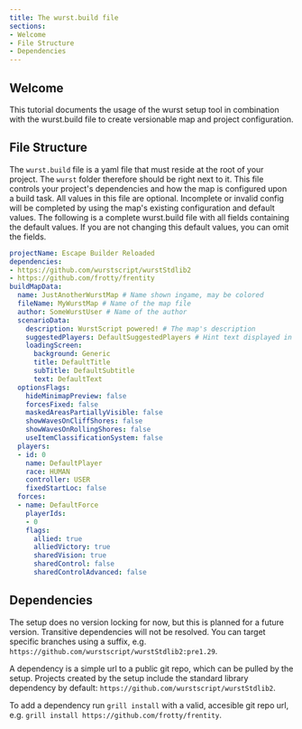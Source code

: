 ```yaml
---
title: The wurst.build file
sections:
- Welcome
- File Structure
- Dependencies
---
```


## Welcome

This tutorial documents the usage of the wurst setup tool in combination with the wurst.build file to create versionable map and project configuration.

## File Structure

The `wurst.build` file is a yaml file that must reside at the root of your project. The `wurst` folder therefore should be right next to it.
This file controls your project's dependencies and how the map is configured upon a build task.
All values in this file are optional. Incomplete or invalid config will be completed by using the map's existing configuration and default values.
The following is a complete wurst.build file with all fields containing the default values. If you are not changing this default values, you can omit the fields.

```yml
projectName: Escape Builder Reloaded
dependencies:
- https://github.com/wurstscript/wurstStdlib2
- https://github.com/frotty/frentity
buildMapData:
  name: JustAnotherWurstMap # Name shown ingame, may be colored
  fileName: MyWurstMap # Name of the map file
  author: SomeWurstUser # Name of the author
  scenarioData:
    description: WurstScript powered! # The map's description
    suggestedPlayers: DefaultSuggestedPlayers # Hint text displayed in lobby
    loadingScreen:
      background: Generic
      title: DefaultTitle
      subTitle: DefaultSubtitle
      text: DefaultText
  optionsFlags:
    hideMinimapPreview: false
    forcesFixed: false
    maskedAreasPartiallyVisible: false
    showWavesOnCliffShores: false
    showWavesOnRollingShores: false
    useItemClassificationSystem: false
  players:
  - id: 0
    name: DefaultPlayer
    race: HUMAN
    controller: USER
    fixedStartLoc: false
  forces:
  - name: DefaultForce
    playerIds:
    - 0
    flags:
      allied: true
      alliedVictory: true
      sharedVision: true
      sharedControl: false
      sharedControlAdvanced: false
```

## Dependencies

The setup does no version locking for now, but this is planned for a future version. Transitive dependencies will not be resolved.
You can target specific branches using a suffix, e.g. `https://github.com/wurstscript/wurstStdlib2:pre1.29`.

A dependency is a simple url to a public git repo, which can be pulled by the setup.
Projects created by the setup include the standard library dependency by default: `https://github.com/wurstscript/wurstStdlib2`.

To add a dependency run `grill install` with a valid, accesible git repo url, e.g. `grill install https://github.com/frotty/frentity`.

